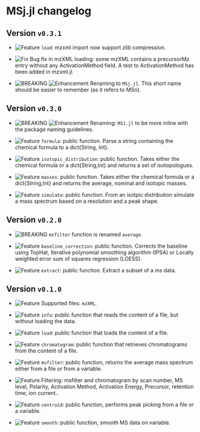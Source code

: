 # MSj.jl changelog

## Version `v0.3.1`

* ![Feature][badge-feature] `load`: mzxml import now support zlib compression.

* ![Fix][badge-bugfix] Bug fix in mzXML loading: some mzXML contains a precursorMz entry without any ActivationMethod field. A test to ActivationMethod has been added in mzxml.jl.

* ![BREAKING][badge-breaking] ![Enhancement][badge-enhancement] Renaming to `MSj.jl`. This short name should be easier to remember (as it refers to MSn).


## Version `v0.3.0`

* ![BREAKING][badge-breaking] ![Enhancement][badge-enhancement] Renaming: `MSJ.jl` to be more inline with the package naming guidelines.

* ![Feature][badge-feature] `formula`: public function. Parse a string containing the chemical formula to a dict{String, Int}.

* ![Feature][badge-feature] `isotopic_distribution`: public function. Takes either the chemical formula or a dict{String,Int} and returns a set of isotopologues.

* ![Feature][badge-feature] `masses`: public function. Takes either the chemical formula or a dict{String,Int} and returns the average, nominal and isotopic masses.
* ![Feature][badge-feature] `simulate`: public function. From an isotpic distribution simulate a mass spectrum based on a resolution and a peak shape.

## Version `v0.2.0`
* ![BREAKING][badge-breaking] `msfilter` function is renamed `average`.

* ![Feature][badge-feature] `baseline_correction`: public function. Corrects the baseline using TopHat, Iterative polynomial smoothing algorithm (IPSA) or Locally weighted error sum of squares regression (LOESS).

* ![Feature][badge-feature] `extract`: public function. Extract a subset of a ms data.


## Version `v0.1.0`
* ![Feature][badge-feature] Supported files: `mzXML`.

* ![Feature][badge-feature] `info`: public function that reads the content of a file, but without loading the data.

* ![Feature][badge-feature] `load`: public function that loads the content of a file.

* ![Feature][badge-feature] `chromatogram`: public function that retrieves chromatograms from the content of a file.

* ![Feature][badge-feature] `msfilter`: public function, returns the average mass spectrum either from a file or from a variable.

* ![Feature][badge-feature] Filtering: msfilter and chromatogram by scan number, MS level, Polarity, Activation Method, Activation Energy, Precursor, retention time, ion current..

* ![Feature][badge-feature] `centroid`: public function, performs peak picking from a file or a variable.

* ![Feature][badge-feature] `smooth`: public function, smooth MS data on variable.




[github-1148]: https://github.com/JuliaDocs/Documenter.jl/issues/1148
[github-1189]: https://github.com/JuliaDocs/Documenter.jl/pull/1189


[badge-breaking]: https://img.shields.io/badge/BREAKING-red.svg
[badge-deprecation]: https://img.shields.io/badge/deprecation-orange.svg
[badge-feature]: https://img.shields.io/badge/feature-green.svg
[badge-enhancement]: https://img.shields.io/badge/enhancement-blue.svg
[badge-bugfix]: https://img.shields.io/badge/bugfix-purple.svg
[badge-security]: https://img.shields.io/badge/security-black.svg
[badge-experimental]: https://img.shields.io/badge/experimental-lightgrey.svg
[badge-maintenance]: https://img.shields.io/badge/maintenance-gray.svg

<!--

# Badges

![BREAKING][badge-breaking]
![Deprecation][badge-deprecation]
![Feature][badge-feature]
![Enhancement][badge-enhancement]
![Bugfix][badge-bugfix]
![Security][badge-security]
![Experimental][badge-experimental]
![Maintenance][badge-maintenance]
-->
